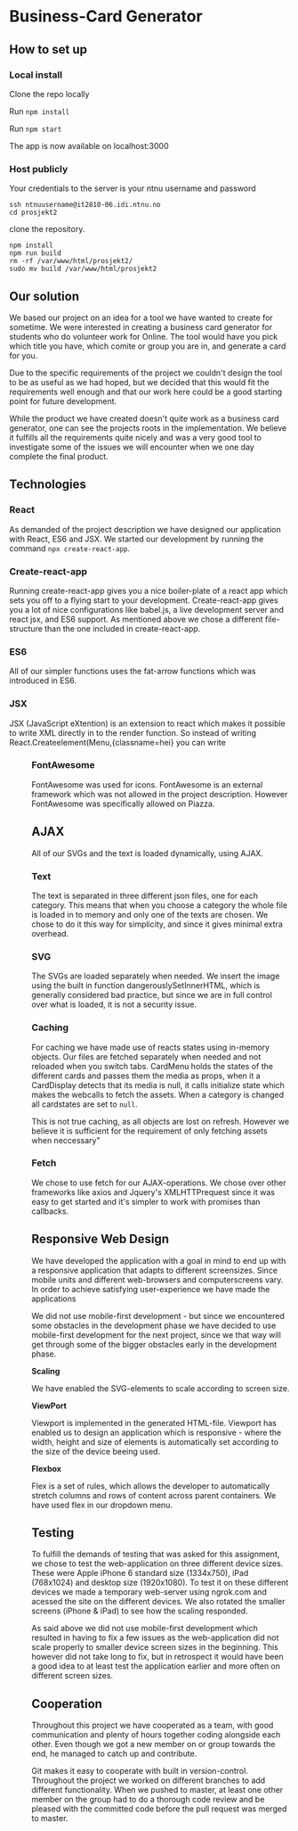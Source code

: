 # Business-Card Generator 

## How to set up 


### Local install
Clone the repo locally

Run `npm install`

Run `npm start`

The app is now available on localhost:3000

### Host publicly
Your credentials to the server is your ntnu username and password

`ssh ntnuusername@it2810-06.idi.ntnu.no`  
`cd prosjekt2`  

clone the repository.

`npm install`  
`npm run build`  
`rm -rf /var/www/html/prosjekt2/`  
`sudo mv build /var/www/html/prosjekt2`  


## Our solution

We based our project on an idea for a tool we have wanted to create for sometime. We were interested in creating a business card generator for students who do volunteer work for Online. The tool would have you pick which title you have, which comite or group you are in, and generate a card for you. 

Due to the specific requirements of the project we couldn't design the tool to be as useful as we had hoped, but we decided that this would fit the requirements well enough and that our work here could be a good starting point for future development. 

While the product we have created doesn't quite work as a business card generator, one can see the projects roots in the implementation. We believe it fulfills all the requirements quite nicely and was a very good tool to investigate some of the issues we will encounter when we one day complete the final product. 

## Technologies

### React
As demanded of the project description we have designed our application with React, ES6 and JSX. We started our development by running the command `npx create-react-app`. 

### Create-react-app
Running create-react-app gives you a nice boiler-plate of a react app which sets you off to a flying start to your development. Create-react-app gives you a lot of nice configurations like babel.js, a live development server and react jsx, and ES6 support. As mentioned above we chose a different file-structure than the one included in create-react-app. 

### ES6
All of our simpler functions uses the fat-arrow functions which was introduced in ES6.

### JSX 
JSX (JavaScript eXtention) is an extension to react which makes it possible to write XML directly in to the render function. So instead of writing React.Createelement(Menu,{classname=hei} you can write <Menu className="hei"/>

### FontAwesome
FontAwesome was used for icons. FontAwesome is an external framework which was not allowed in the project description. However FontAwesome was specifically allowed on Piazza. 

## AJAX
All of our SVGs and the text is loaded dynamically, using AJAX. 

### Text
The text is separated in three different json files, one for each category. This means that when you choose a category the whole file is loaded in to memory and only one of the texts are chosen. We chose to do it this way for simplicity, and since it gives minimal extra overhead.  

### SVG
The SVGs are loaded separately when needed. We insert the image using the built in function dangerouslySetInnerHTML, which is generally considered bad practice, but since we are in full control over what is loaded, it is not a security issue. 

### Caching
For caching we have made use of reacts states using in-memory objects. Our files are fetched separately when needed and not reloaded when you switch tabs. CardMenu holds the states of the different cards and passes them the media as props, when it a CardDisplay detects that its media is null, it calls initialize state which makes the webcalls to fetch the assets. When a category is changed all cardstates are set to `null`. 

This is not true caching, as all objects are lost on refresh. However we believe it is sufficient for the requirement of only fetching assets when neccessary"

### Fetch
We chose to use fetch for our AJAX-operations. We chose over other frameworks like axios and Jquery's XMLHTTPrequest  since it was easy to get started and it's simpler to work with promises than callbacks.  

## Responsive Web Design

We have developed the application with a goal in mind to end up with a responsive application that adapts to different screensizes. Since mobile units and different web-browsers and computerscreens vary. In order to achieve satisfying user-experience we have made the applications 

We did not use mobile-first development - but since we encountered some obstacles in the development phase we have decided to use mobile-first development for the next project, since we that way will get through some of the bigger obstacles early in the development phase. 

**Scaling**

We have enabled the SVG-elements to scale according to screen size. 

**ViewPort**

Viewport is implemented in the generated HTML-file. Viewport has enabled us to design an application which is responsive - where the width, height and size of elements is automatically set according to the size of the device beeing used. 

**Flexbox**

Flex is a set of rules, which allows the developer to automatically stretch columns and rows of content across parent containers. We have used flex in our  dropdown menu. 

## Testing

To fulfill the demands of testing that was asked for this assignment, we chose to test the web-application on three different device sizes. These were Apple iPhone 6 standard size (1334x750), iPad (768x1024) and desktop size (1920x1080).
To test it on these different devices we made a temporary web-server using ngrok.com and acessed the site on the different devices. We also rotated the smaller screens (iPhone & iPad) to see how the scaling responded.

As said above we did not use mobile-first development which resulted in having to fix a few issues as the web-application did not scale properly to smaller device screen sizes in the beginning. This however did not take long to fix, but in retrospect it would have been a good idea to at least test the application earlier and more often on different screen sizes.


## Cooperation

Throughout this project we have cooperated as a team, with good communication and plenty of hours together coding alongside each other. Even though we got a new member on or group towards the end, he managed to catch up and contribute. 

Git makes it easy to cooperate with built in version-control. Throughout the project we worked on different branches to add different functionality. When we pushed to master, at least one other member on the group had to do a thorough code review and be pleased with the committed code before the pull request was merged to master.
